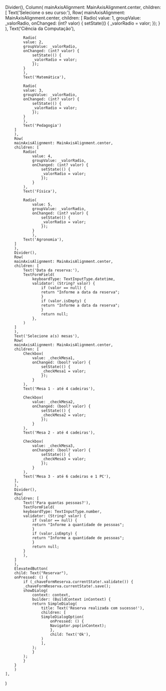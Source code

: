 Divider(),
Column(
    mainAxisAlignment: MainAxisAlignment.center,
    children: [
        Text('Selecione o seu curso:'),
        Row(
        mainAxisAlignment: MainAxisAlignment.center,
        children: [
            Radio(
            value: 1,
            groupValue: _valorRadio,
            onChanged: (int? valor) {
                setState(() {
                _valorRadio = valor;
                });
            }
            ),
            Text('Ciência da Computação'),
            
            Radio(
            value: 2,
            groupValue: _valorRadio,
            onChanged: (int? valor) {
                setState(() {
                _valorRadio = valor;
                });
            }
            ),
            Text('Matemática'),

            Radio(
            value: 3,
            groupValue: _valorRadio,
            onChanged: (int? valor) {
                setState(() {
                _valorRadio = valor;
                });
            }
            ),
            Text('Pedagogia')
        ]
        ),
        Row(
        mainAxisAlignment: MainAxisAlignment.center,
        children: [
            Radio(
                value: 4,
                groupValue: _valorRadio,
                onChanged: (int? valor) {
                    setState(() {
                    _valorRadio = valor;
                    });
                }
            ),
            Text('Física'),

            Radio(
                value: 5,
                groupValue: _valorRadio,
                onChanged: (int? valor) {
                    setState(() {
                    _valorRadio = valor;
                    });
                }
                ),
            Text('Agronomia'),
        ]
        ),
        Divider(),
        Row(
        mainAxisAlignment: MainAxisAlignment.center,
        children: [
            Text('Data da reserva:'),
            TextFormField(
                keyboardType: TextInputType.datetime,
                validator: (String? valor) {
                    if (valor == null) {
                    return "Informe a data da reserva";
                    }
                    if (valor.isEmpty) {
                    return "Informe a data da reserva";
                    }
                    return null;
                },
            )
        ]
        ),
        Text('Selecione a(s) mesas'),
        Row(
        mainAxisAlignment: MainAxisAlignment.center,
        children: [
            Checkbox(
                value: _checkMesa1,
                onChanged: (bool? valor) {
                    setState(() {
                    _checkMesa1 = valor;
                    });
                }
            ),
            Text('Mesa 1 - até 4 cadeiras'),

            Checkbox(
                value: _checkMesa2,
                onChanged: (bool? valor) {
                    setState(() {
                    _checkMesa2 = valor;
                    });
                }
            ),
            Text('Mesa 2 - até 4 cadeiras'),

            Checkbox(
                value: _checkMesa3,
                onChanged: (bool? valor) {
                    setState(() {
                    _checkMesa3 = valor;
                    });
                }
            ),
            Text('Mesa 3 - até 6 cadeiras e 1 PC'),
        ],
        ),
        Divider(),
        Row(
        children: [
            Text('Para quantas pessoas?'),
            TextFormField(
            keyboardType: TextInputType.number,
            validator: (String? valor) {
                if (valor == null) {
                return "Informe a quantidade de pessoas";
                }
                if (valor.isEmpty) {
                return "Informe a quantidade de pessoas";
                }
                return null;
            }
            ),
        ]
        ),
        ElevatedButton(
        child: Text("Reservar"),
        onPressed: () {
            if (_chaveFormReserva.currentState!.validate()) {
            _chaveFormReserva.currentState!.save();
            showDialog(
                context: context,
                builder: (BuildContext inContext) {
                return SimpleDialog(
                    title: Text('Reserva realizada com sucesso!'),
                    children: [
                    SimpleDialogOption(
                        onPressed: () {
                        Navigator.pop(inContext);
                        },
                        child: Text('Ok'),
                    )
                    ],
                );
                }
            );
            }
        }
        )
    ],
) 